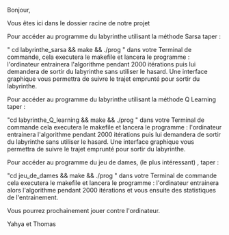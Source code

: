 Bonjour,

Vous êtes ici dans le dossier racine de notre projet

Pour accéder au programme du labyrinthe utilisant la méthode Sarsa taper :

" cd labyrinthe_sarsa && make && ./prog " dans votre Terminal de commande, cela executera le makefile et lancera le programme : l'ordinateur entrainera l'algorithme pendant 2000 itérations puis lui demandera de sortir du labyrinthe sans utiliser le hasard. Une interface graphique vous permettra de suivre le trajet emprunté pour sortir du labyrinthe.


Pour accéder au programme du labyrinthe utilisant la méthode Q Learning taper : 

"cd labyrinthe_Q_learning && make && ./prog " dans votre Terminal de commande cela executera le makefile et lancera le programme : l'ordinateur entrainera l'algorithme pendant 2000 itérations puis lui demandera de sortir du labyrinthe sans utiliser le hasard. Une interface graphique vous permettra de suivre le trajet emprunté pour sortir du labyrinthe.


Pour accéder au programme du jeu de dames, (le plus intéressant) , taper : 

"cd jeu_de_dames && make && ./prog " dans votre Terminal de commande cela executera le makefile et lancera le programme : l'ordinateur entrainera alors l'algorithme pendant 2000 itérations et vous ensuite des statistiques de l'entrainement. 

Vous pourrez prochainement jouer contre l'ordinateur.

Yahya et Thomas
